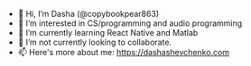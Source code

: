 - 👋 Hi, I’m Dasha (@copybookpear863)
- 👀 I’m interested in CS/programming and audio programming
- 🌱 I’m currently learning React Native and Matlab
- 💞️ I’m not currently looking to collaborate.
- 📫 Here's more about me: https://dashashevchenko.com

<!---
copybookpear863/copybookpear863 is a ✨ special ✨ repository because its `README.md` (this file) appears on your GitHub profile.
You can click the Preview link to take a look at your changes.
--->
